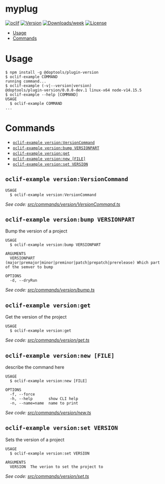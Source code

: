 myplug
======



[![oclif](https://img.shields.io/badge/cli-oclif-brightgreen.svg)](https://oclif.io)
[![Version](https://img.shields.io/npm/v/myplug.svg)](https://npmjs.org/package/myplug)
[![Downloads/week](https://img.shields.io/npm/dw/myplug.svg)](https://npmjs.org/package/myplug)
[![License](https://img.shields.io/npm/l/myplug.svg)](https://github.com/myrddraall/myplug/blob/master/package.json)

<!-- toc -->
* [Usage](#usage)
* [Commands](#commands)
<!-- tocstop -->
# Usage
<!-- usage -->
```sh-session
$ npm install -g @doptools/plugin-version
$ oclif-example COMMAND
running command...
$ oclif-example (-v|--version|version)
@doptools/plugin-version/0.0.0-dev.1 linux-x64 node-v14.15.5
$ oclif-example --help [COMMAND]
USAGE
  $ oclif-example COMMAND
...
```
<!-- usagestop -->
# Commands
<!-- commands -->
* [`oclif-example version:VersionCommand`](#oclif-example-versionversioncommand)
* [`oclif-example version:bump VERSIONPART`](#oclif-example-versionbump-versionpart)
* [`oclif-example version:get`](#oclif-example-versionget)
* [`oclif-example version:new [FILE]`](#oclif-example-versionnew-file)
* [`oclif-example version:set VERSION`](#oclif-example-versionset-version)

## `oclif-example version:VersionCommand`

```
USAGE
  $ oclif-example version:VersionCommand
```

_See code: [src/commands/version/VersionCommand.ts](https://github.com/myrddraall/myplug/blob/v0.0.0-dev.1/src/commands/version/VersionCommand.ts)_

## `oclif-example version:bump VERSIONPART`

Bump the version of a project

```
USAGE
  $ oclif-example version:bump VERSIONPART

ARGUMENTS
  VERSIONPART  (major|premajor|minor|preminor|patch|prepatch|prerelease) Which part of the semver to bump

OPTIONS
  -d, --dryRun
```

_See code: [src/commands/version/bump.ts](https://github.com/myrddraall/myplug/blob/v0.0.0-dev.1/src/commands/version/bump.ts)_

## `oclif-example version:get`

Get the version of the project

```
USAGE
  $ oclif-example version:get
```

_See code: [src/commands/version/get.ts](https://github.com/myrddraall/myplug/blob/v0.0.0-dev.1/src/commands/version/get.ts)_

## `oclif-example version:new [FILE]`

describe the command here

```
USAGE
  $ oclif-example version:new [FILE]

OPTIONS
  -f, --force
  -h, --help       show CLI help
  -n, --name=name  name to print
```

_See code: [src/commands/version/new.ts](https://github.com/myrddraall/myplug/blob/v0.0.0-dev.1/src/commands/version/new.ts)_

## `oclif-example version:set VERSION`

Sets the version of a project

```
USAGE
  $ oclif-example version:set VERSION

ARGUMENTS
  VERSION  The verion to set the project to
```

_See code: [src/commands/version/set.ts](https://github.com/myrddraall/myplug/blob/v0.0.0-dev.1/src/commands/version/set.ts)_
<!-- commandsstop -->
